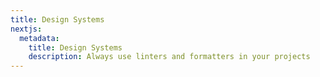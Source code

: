 ```yaml
---
title: Design Systems
nextjs:
  metadata:
    title: Design Systems
    description: Always use linters and formatters in your projects
---
```

